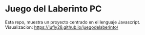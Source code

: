 # Juego del Laberinto PC
Esta repo, muestra un proyecto centrado en el lenguaje Javascript.
Visualizacion: https://lufly28.github.io/juegodelaberinto/
